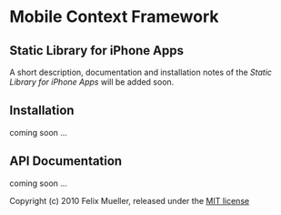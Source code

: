 Mobile Context Framework
========================

Static Library for iPhone Apps
------------------------------

A short description, documentation and installation notes of the *Static Library for iPhone Apps* will be added soon.


Installation
------------

coming soon ...

API Documentation
-----------------

coming soon ...



Copyright (c) 2010 Felix Mueller, released under the [MIT license](http://github.com/flxmllr/mobile-context-iphone-lib/blob/master/MIT-LICENSE)
